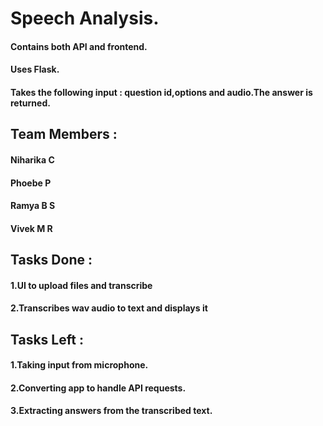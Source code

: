 # Speech Analysis.
#### Contains both API and frontend.
#### Uses Flask.
#### Takes the following input : question id,options and audio.The answer is returned.

## Team Members : 
#### Niharika C
#### Phoebe P
#### Ramya B S 
#### Vivek M R

## Tasks Done : 
#### 1.UI to upload files and transcribe
#### 2.Transcribes wav audio to text and displays it

## Tasks Left :
#### 1.Taking input from microphone.
#### 2.Converting app to handle API requests.
#### 3.Extracting answers from the transcribed text.
